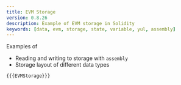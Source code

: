```yaml
---
title: EVM Storage
version: 0.8.26
description: Example of EVM storage in Solidity
keywords: [data, evm, storage, state, variable, yul, assembly]
---
```


Examples of

- Reading and writing to storage with `assembly`
- Storage layout of different data types

```solidity
{{{EVMStorage}}}
```
